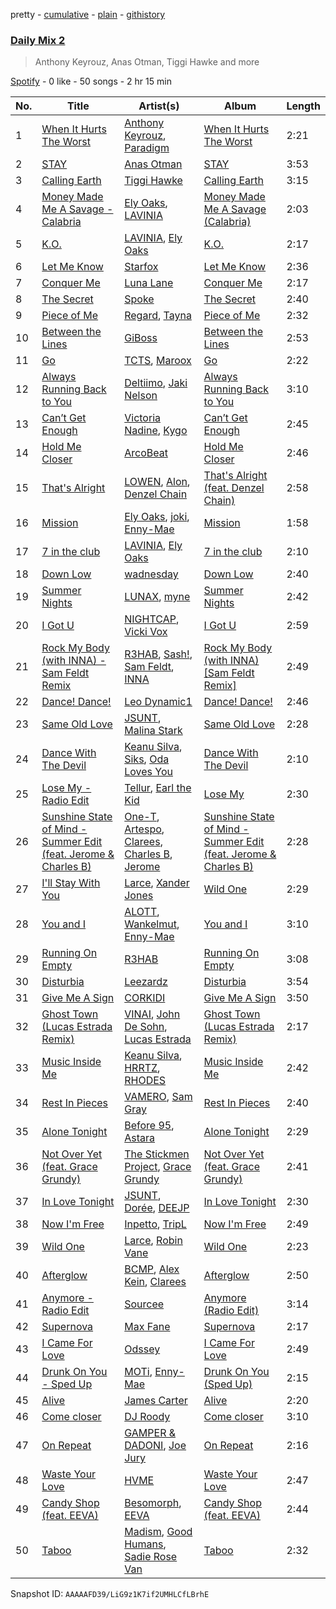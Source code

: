 pretty - [cumulative](/playlists/cumulative/37i9dQZF1E3aggHoBbHSXE.md) - [plain](/playlists/plain/37i9dQZF1E3aggHoBbHSXE) - [githistory](https://github.githistory.xyz/mdn522/spotify-playlist-archive/blob/main/playlists/plain/37i9dQZF1E3aggHoBbHSXE)

### [Daily Mix 2](https://open.spotify.com/playlist/37i9dQZF1E3aggHoBbHSXE)

> Anthony Keyrouz, Anas Otman, Tiggi Hawke and more

[Spotify](https://open.spotify.com/user/spotify) - 0 like - 50 songs - 2 hr 15 min

| No. | Title | Artist(s) | Album | Length |
|---|---|---|---|---|
| 1 | [When It Hurts The Worst](https://open.spotify.com/track/4RdO7dJcj61Qk7rmGKimx7) | [Anthony Keyrouz](https://open.spotify.com/artist/0y4czH6DnvpftiSoy7V3HY), [Paradigm](https://open.spotify.com/artist/6WamMeXO2jN9tUYxSBUclQ) | [When It Hurts The Worst](https://open.spotify.com/album/4b4CP2LI1GOBrHLfjKTPlM) | 2:21 |
| 2 | [STAY](https://open.spotify.com/track/6c7E3TGDlRMYgriMDcU7Tq) | [Anas Otman](https://open.spotify.com/artist/66kee8oYRhl1zR7PvNCpU9) | [STAY](https://open.spotify.com/album/1eahVPIhL0C7Z32yBMbSDW) | 3:53 |
| 3 | [Calling Earth](https://open.spotify.com/track/5ZbhI9QvRiVHySYVQaMEwv) | [Tiggi Hawke](https://open.spotify.com/artist/5DltvtWOZYwcH6p0ka8I0l) | [Calling Earth](https://open.spotify.com/album/0efURFMr1oUbddyzC6g6S8) | 3:15 |
| 4 | [Money Made Me A Savage \- Calabria](https://open.spotify.com/track/1VDfvBUMwL3m1Sd9dMorR4) | [Ely Oaks](https://open.spotify.com/artist/2MdFJmUQf3ckA99IhFF9my), [LAVINIA](https://open.spotify.com/artist/3VASiWHuSkZzujob6UXob6) | [Money Made Me A Savage \(Calabria\)](https://open.spotify.com/album/61ppUwJEtGqCONLN7UMNAK) | 2:03 |
| 5 | [K.O.](https://open.spotify.com/track/7r2cCbhAbGUE4Izor1ZnlZ) | [LAVINIA](https://open.spotify.com/artist/3VASiWHuSkZzujob6UXob6), [Ely Oaks](https://open.spotify.com/artist/2MdFJmUQf3ckA99IhFF9my) | [K.O.](https://open.spotify.com/album/1EC9EHPbmFJr9W3rmR2Jee) | 2:17 |
| 6 | [Let Me Know](https://open.spotify.com/track/6sG39Qef6wSfLcH3YQWYhD) | [Starfox](https://open.spotify.com/artist/7seogxyz6BPGoNlx5jSscQ) | [Let Me Know](https://open.spotify.com/album/5hSeFwONqpGmBHmeb1nCwh) | 2:36 |
| 7 | [Conquer Me](https://open.spotify.com/track/1TvvkC6qAgqhVzYV2s0XtV) | [Luna Lane](https://open.spotify.com/artist/0B5f0Jgyt5gO3dHUsVtWiT) | [Conquer Me](https://open.spotify.com/album/2XTP4hMqVK2bcpNiPVXUI3) | 2:17 |
| 8 | [The Secret](https://open.spotify.com/track/5AgauQ7LrLBZbTlJV2lOfC) | [Spoke](https://open.spotify.com/artist/4f0WTQMfVyb9aH6FGqjHkd) | [The Secret](https://open.spotify.com/album/06d3Kq89c0mbh842iU5vIE) | 2:40 |
| 9 | [Piece of Me](https://open.spotify.com/track/2fK8c5T8vXoO7BidKZxBBO) | [Regard](https://open.spotify.com/artist/4ofCBoyEiGSePFAG500xev), [Tayna](https://open.spotify.com/artist/5Cj0xJrG2k8TPOJQ1vdAmZ) | [Piece of Me](https://open.spotify.com/album/3EGEQruQWbcXlUPlkPWhOQ) | 2:32 |
| 10 | [Between the Lines](https://open.spotify.com/track/2YasUKhwb4THupBhOsfjZY) | [GiBoss](https://open.spotify.com/artist/4bLta9NqoWFrwt2RrnicSt) | [Between the Lines](https://open.spotify.com/album/6Ynqt8Nx3Avu8CUbQNJWP6) | 2:53 |
| 11 | [Go](https://open.spotify.com/track/4m3ljlctmzWajEZPgxXOBb) | [TCTS](https://open.spotify.com/artist/1mFGfrveXbpolppPgO29Io), [Maroox](https://open.spotify.com/artist/5gMP6mQ9eKRREGd2ofMvfU) | [Go](https://open.spotify.com/album/3QrNqDVKugpNxGszGV4kHt) | 2:22 |
| 12 | [Always Running Back to You](https://open.spotify.com/track/0NvqdO41ZmX1jlhFB2eecZ) | [Deltiimo](https://open.spotify.com/artist/0IJ7XOFi7yQg4R6edGjukW), [Jaki Nelson](https://open.spotify.com/artist/7oz4dlYyj9jadcbGJq1jwx) | [Always Running Back to You](https://open.spotify.com/album/2LWAdefBkuvdHq9cafAJUe) | 3:10 |
| 13 | [Can’t Get Enough](https://open.spotify.com/track/6zY829UlOMYoOIULHiGIZz) | [Victoria Nadine](https://open.spotify.com/artist/59ha4Qt5jtbrFQljKZrx8K), [Kygo](https://open.spotify.com/artist/23fqKkggKUBHNkbKtXEls4) | [Can’t Get Enough](https://open.spotify.com/album/3AjPHQqgkjcqwhpRxwiFP2) | 2:45 |
| 14 | [Hold Me Closer](https://open.spotify.com/track/73cZhD9ODAUpx2YbDYlwCY) | [ArcoBeat](https://open.spotify.com/artist/0Is5Iih16GZefld49VAglK) | [Hold Me Closer](https://open.spotify.com/album/2AIqUTkVVlkysZ85ch2GOh) | 2:46 |
| 15 | [That's Alright](https://open.spotify.com/track/6LWedVom7fX8o5rWP7X5du) | [LOWEN](https://open.spotify.com/artist/1Otld2dXsrd1KlFeqWzd0f), [Alon](https://open.spotify.com/artist/3NOLGndGHL48IB3YFdA36r), [Denzel Chain](https://open.spotify.com/artist/1OcgVkMH2tgrwIjhrsCqT0) | [That's Alright \(feat\. Denzel Chain\)](https://open.spotify.com/album/01htOkzjyXYrsiAcbAHURO) | 2:58 |
| 16 | [Mission](https://open.spotify.com/track/1CKCS4MlkMeFtve127XJIf) | [Ely Oaks](https://open.spotify.com/artist/2MdFJmUQf3ckA99IhFF9my), [joki](https://open.spotify.com/artist/1jk1F3dSUQFcHCfbXpuQ5D), [Enny\-Mae](https://open.spotify.com/artist/61PUjJm9JH5ck3LxD6RypE) | [Mission](https://open.spotify.com/album/5LxQ9pC8l7ZnBbrenqIrJD) | 1:58 |
| 17 | [7 in the club](https://open.spotify.com/track/2wUz5a1i6DY4TlgfOb9zAR) | [LAVINIA](https://open.spotify.com/artist/3VASiWHuSkZzujob6UXob6), [Ely Oaks](https://open.spotify.com/artist/2MdFJmUQf3ckA99IhFF9my) | [7 in the club](https://open.spotify.com/album/7vUSsWNHhni7bp08hPPy5r) | 2:10 |
| 18 | [Down Low](https://open.spotify.com/track/0mXrvJbFWxvvgsOi5A1ETN) | [wadnesday](https://open.spotify.com/artist/6gGOd7mZRPiqhcmQLOLC3c) | [Down Low](https://open.spotify.com/album/1wTUStHkMiCFM7cMEICG8H) | 2:40 |
| 19 | [Summer Nights](https://open.spotify.com/track/03sfZuHY4SFlPaWoC5vLup) | [LUNAX](https://open.spotify.com/artist/7CLsFRcEkn0Amc9VlVOFwR), [myne](https://open.spotify.com/artist/34WPfL387QxZ5t8epiRnTL) | [Summer Nights](https://open.spotify.com/album/0fhDL3ImX8l2gI0qpIG5Ql) | 2:42 |
| 20 | [I Got U](https://open.spotify.com/track/0PCalP6nwulXl9bl2LgroI) | [NIGHTCAP](https://open.spotify.com/artist/6zQzf5rafx9QyRokaqO4qH), [Vicki Vox](https://open.spotify.com/artist/7cPHWzJNSiVkCenk3nxQdJ) | [I Got U](https://open.spotify.com/album/70enGrCy17DV0ROycwiPWp) | 2:59 |
| 21 | [Rock My Body \(with INNA\) \- Sam Feldt Remix](https://open.spotify.com/track/7iLximGIlwAFgB5J7KG7pJ) | [R3HAB](https://open.spotify.com/artist/6cEuCEZu7PAE9ZSzLLc2oQ), [Sash!](https://open.spotify.com/artist/5XTxV2ifoYkmNb13Gb6cKz), [Sam Feldt](https://open.spotify.com/artist/20gsENnposVs2I4rQ5kvrf), [INNA](https://open.spotify.com/artist/2w9zwq3AktTeYYMuhMjju8) | [Rock My Body \(with INNA\) \[Sam Feldt Remix\]](https://open.spotify.com/album/5AD2PA4Cef5qsJZGsyj0xZ) | 2:49 |
| 22 | [Dance! Dance!](https://open.spotify.com/track/2eywmo4GMt3dolKWVKNTOZ) | [Leo Dynamic1](https://open.spotify.com/artist/6hwjUad29AYcbZ5mW1zm1u) | [Dance! Dance!](https://open.spotify.com/album/6UsfPQntSpXgocWu2UufyH) | 2:46 |
| 23 | [Same Old Love](https://open.spotify.com/track/5SWuMar23oJb9g3cRApnyj) | [JSUNT](https://open.spotify.com/artist/5tgmqoI3yKsDNg3AuewVoM), [Malina Stark](https://open.spotify.com/artist/1DxF1vZKuAPnpuBoCLanOi) | [Same Old Love](https://open.spotify.com/album/57s87Aim3kKl7wXJYVgJYq) | 2:28 |
| 24 | [Dance With The Devil](https://open.spotify.com/track/4Qrsb4hRtY6Ck1RLd0zBNN) | [Keanu Silva](https://open.spotify.com/artist/1zLMhO4zzzxt5PMV4wMS3y), [Siks](https://open.spotify.com/artist/0m6mgQ6oL0vNUXCuwjOmxY), [Oda Loves You](https://open.spotify.com/artist/1SPo0Gb7MLOZRbrpnj4ybr) | [Dance With The Devil](https://open.spotify.com/album/52jzKS3Od2okD99w5HUS5G) | 2:10 |
| 25 | [Lose My \- Radio Edit](https://open.spotify.com/track/0K9rLmnZF24SCMSG9oDoSb) | [Tellur](https://open.spotify.com/artist/5rvzvX60UWSsHXOKd2XwZT), [Earl the Kid](https://open.spotify.com/artist/2Yolo8WR5b7K4UYGNLT1CO) | [Lose My](https://open.spotify.com/album/4miLjWSKMO1BYcBCA5OnJs) | 2:30 |
| 26 | [Sunshine State of Mind \- Summer Edit \(feat\. Jerome & Charles B\)](https://open.spotify.com/track/29FwJKJPpEzM1jlG5lfpQt) | [One\-T](https://open.spotify.com/artist/70W0ftdGNlFkgrqu5O0QiI), [Artespo](https://open.spotify.com/artist/1dJI9jhj8Avyu4Q5ncqJW6), [Clarees](https://open.spotify.com/artist/5preGCl6y5PCh5UYFQSlDl), [Charles B](https://open.spotify.com/artist/1r2acF91AoYoHYrQYY9wCO), [Jerome](https://open.spotify.com/artist/4xcDVatLFh6qlcm41er3LV) | [Sunshine State of Mind \- Summer Edit \(feat\. Jerome & Charles B\)](https://open.spotify.com/album/5dReqf073DC1opeD7KWWfl) | 2:28 |
| 27 | [I'll Stay With You](https://open.spotify.com/track/4GmQ7FXtnOg3Foj6rILSyj) | [Larce](https://open.spotify.com/artist/7F0426slXf5O20phfCvcoX), [Xander Jones](https://open.spotify.com/artist/1CzF2XvSpgqgAJWXg6dZQK) | [Wild One](https://open.spotify.com/album/01PPrvH0eLa77dpf70yDL4) | 2:29 |
| 28 | [You and I](https://open.spotify.com/track/5RLklKzb9QNXdpybSw2bbP) | [ALOTT](https://open.spotify.com/artist/5NIERWixyvXlwwmiJgFms3), [Wankelmut](https://open.spotify.com/artist/01e2lCvLZ4fLUIRy68nptH), [Enny\-Mae](https://open.spotify.com/artist/61PUjJm9JH5ck3LxD6RypE) | [You and I](https://open.spotify.com/album/0LnhXvcJIhcMWIpvxhVguB) | 3:10 |
| 29 | [Running On Empty](https://open.spotify.com/track/5I34uzzHCTaSPorVvD2dHJ) | [R3HAB](https://open.spotify.com/artist/6cEuCEZu7PAE9ZSzLLc2oQ) | [Running On Empty](https://open.spotify.com/album/0vihjrg3oA56CBPSeNcbZb) | 3:08 |
| 30 | [Disturbia](https://open.spotify.com/track/3ZqsPSc0sf48oDTCSvjIsL) | [Leezardz](https://open.spotify.com/artist/4ZBGQhG4S0aY6mnzozufPn) | [Disturbia](https://open.spotify.com/album/6plpcVMz3ehz10utOhARvh) | 3:54 |
| 31 | [Give Me A Sign](https://open.spotify.com/track/21L4bLxyEWrzR6ZQ2vR2l8) | [CORKIDI](https://open.spotify.com/artist/7nCT8oax5y6FUSUJuExURm) | [Give Me A Sign](https://open.spotify.com/album/5lEvOaDjC2sOI5GLIKGVvj) | 3:50 |
| 32 | [Ghost Town \(Lucas Estrada Remix\)](https://open.spotify.com/track/0ndg56b510prqHlImqJoxG) | [VINAI](https://open.spotify.com/artist/4mrBetqy378Jf1y6NLszlx), [John De Sohn](https://open.spotify.com/artist/3TVjdmhfFoYJLgBEkkZTBm), [Lucas Estrada](https://open.spotify.com/artist/2tndYCXQneCV4jtoWRwVpz) | [Ghost Town \(Lucas Estrada Remix\)](https://open.spotify.com/album/6gSjNm6RsoLBSSFfEmqASG) | 2:17 |
| 33 | [Music Inside Me](https://open.spotify.com/track/3HZCZZQVNVwtNamkdmrPGb) | [Keanu Silva](https://open.spotify.com/artist/1zLMhO4zzzxt5PMV4wMS3y), [HRRTZ](https://open.spotify.com/artist/6VpuPMBN4oVa62K1wS9bGS), [RHODES](https://open.spotify.com/artist/07FfkbljNIdl45Ijlh1aXS) | [Music Inside Me](https://open.spotify.com/album/5Ge1Cx1yD3xhTzEo4SLJDw) | 2:42 |
| 34 | [Rest In Pieces](https://open.spotify.com/track/6wir769SoRWXEx9mwUsyOn) | [VAMERO](https://open.spotify.com/artist/74GrV01oFcjJdLHCF9MWhr), [Sam Gray](https://open.spotify.com/artist/4sW5R5XKTge9Vwv44p9p18) | [Rest In Pieces](https://open.spotify.com/album/5XGhXk35tDu4ZC2uChAsms) | 2:40 |
| 35 | [Alone Tonight](https://open.spotify.com/track/7BIO8T4iOSdrb4Td24YvCd) | [Before 95](https://open.spotify.com/artist/03qjBOdBYc3SQ5WvR7lI0z), [Astara](https://open.spotify.com/artist/3doEHrzYyMEe3UNsvjPZvd) | [Alone Tonight](https://open.spotify.com/album/6ah4OpjGn0OsxIj76F8riS) | 2:29 |
| 36 | [Not Over Yet \(feat\. Grace Grundy\)](https://open.spotify.com/track/6IefsGUYN0q8BBrDq1EhiC) | [The Stickmen Project](https://open.spotify.com/artist/13wroZC00C9ix8fUR0JvaY), [Grace Grundy](https://open.spotify.com/artist/3pFPBG84k5bQVbL9apf2PD) | [Not Over Yet \(feat\. Grace Grundy\)](https://open.spotify.com/album/0djeuaziYXiPeHRNN9Vqh6) | 2:41 |
| 37 | [In Love Tonight](https://open.spotify.com/track/23VKk1twu2xR0SqO2aK6Dk) | [JSUNT](https://open.spotify.com/artist/5tgmqoI3yKsDNg3AuewVoM), [Dorée](https://open.spotify.com/artist/1pWcIjbY3BAplOXHtALYzr), [DEEJP](https://open.spotify.com/artist/4P7RmQmkd8pn1yILG0cuAa) | [In Love Tonight](https://open.spotify.com/album/1V5OnmsKN2juZytKRS2od7) | 2:30 |
| 38 | [Now I'm Free](https://open.spotify.com/track/1kdt5eLenIfjgcGdKqKWOy) | [Inpetto](https://open.spotify.com/artist/0WDjOCmlubUVdRozCz46sM), [TripL](https://open.spotify.com/artist/3asnx5wPmRa7wGeD7NXJcO) | [Now I'm Free](https://open.spotify.com/album/6rtPktF46Oj8OVQxeHs7pM) | 2:49 |
| 39 | [Wild One](https://open.spotify.com/track/6slPyE5KMXQmEbbMMmy67Q) | [Larce](https://open.spotify.com/artist/7F0426slXf5O20phfCvcoX), [Robin Vane](https://open.spotify.com/artist/4staIXcWEmr34cRhsDp8nW) | [Wild One](https://open.spotify.com/album/01PPrvH0eLa77dpf70yDL4) | 2:23 |
| 40 | [Afterglow](https://open.spotify.com/track/62srOpiTZAS76R3T9UEZvi) | [BCMP](https://open.spotify.com/artist/21LJD2uYWRm9v5Klx1qDRR), [Alex Kein](https://open.spotify.com/artist/1eVSDgaCx2Do5xMyqEfgS0), [Clarees](https://open.spotify.com/artist/5preGCl6y5PCh5UYFQSlDl) | [Afterglow](https://open.spotify.com/album/2CyOYdh5LEkU2am8zLZczK) | 2:50 |
| 41 | [Anymore \- Radio Edit](https://open.spotify.com/track/2UxvgsfnT72Ag7s9RwmriB) | [Sourcee](https://open.spotify.com/artist/608EbwpQ4CCOYfHX2hpe5q) | [Anymore \(Radio Edit\)](https://open.spotify.com/album/2Env6BppyYH50V9hGkkczi) | 3:14 |
| 42 | [Supernova](https://open.spotify.com/track/425XbSGqbo4bqBSWLMjxAC) | [Max Fane](https://open.spotify.com/artist/11yLpRZDC29AXTaOac0lni) | [Supernova](https://open.spotify.com/album/0ljqfMHJeTvpa81b0y0MBo) | 2:17 |
| 43 | [I Came For Love](https://open.spotify.com/track/13QIcncq81mCBNGlOkLZNy) | [Odssey](https://open.spotify.com/artist/6SXyD2Wy3j0fHmq266QJDS) | [I Came For Love](https://open.spotify.com/album/11i1eu9ZRmCHxrX0xnGdtV) | 2:49 |
| 44 | [Drunk On You \- Sped Up](https://open.spotify.com/track/3NHgAssepyitfhP1AJZLZm) | [MOTi](https://open.spotify.com/artist/1vo8zHmO1KzkuU9Xxh6J7W), [Enny\-Mae](https://open.spotify.com/artist/61PUjJm9JH5ck3LxD6RypE) | [Drunk On You \(Sped Up\)](https://open.spotify.com/album/5bXNIsXdbF9mUfuDqzNiZQ) | 2:15 |
| 45 | [Alive](https://open.spotify.com/track/37hWgqSUNpZIISGjE9KmWz) | [James Carter](https://open.spotify.com/artist/5344K3N7rx7kw1HjO8psuq) | [Alive](https://open.spotify.com/album/4KvQo9csZdmv70gIcdE8FR) | 2:20 |
| 46 | [Come closer](https://open.spotify.com/track/03DcpaDYvQ2iVojlg9ls9S) | [DJ Roody](https://open.spotify.com/artist/3UI0UmJdHpQkMqgjuOTMYc) | [Come closer](https://open.spotify.com/album/6oUzLZQRLzsphr7AP9DCDv) | 3:10 |
| 47 | [On Repeat](https://open.spotify.com/track/0HGpMpt4OrGUtdHq8dVuPN) | [GAMPER & DADONI](https://open.spotify.com/artist/6HQ6vf4AloXyVNdyJhrX1J), [Joe Jury](https://open.spotify.com/artist/6CfdbVxJuo31StQ21ffOer) | [On Repeat](https://open.spotify.com/album/7ybQ2Vblnsi7QomG9AJtmF) | 2:16 |
| 48 | [Waste Your Love](https://open.spotify.com/track/6pPQ2P4RzhlmApRxDeaK6g) | [HVME](https://open.spotify.com/artist/2o08sCWF5yyo2G4DCiT7T9) | [Waste Your Love](https://open.spotify.com/album/0xlcbSK3E65O1h493KM0Dd) | 2:47 |
| 49 | [Candy Shop \(feat\. EEVA\)](https://open.spotify.com/track/35nZUt2vV3337XJBKNokqf) | [Besomorph](https://open.spotify.com/artist/619CzMJPPWrCeZwx5qw6ko), [EEVA](https://open.spotify.com/artist/1pJgpp0DoZYerUf0SkeZuG) | [Candy Shop \(feat\. EEVA\)](https://open.spotify.com/album/3DQwx46G6VwE14VzlVO6ZJ) | 2:44 |
| 50 | [Taboo](https://open.spotify.com/track/1pqPRDTdHp8u5RGzgwW6Cs) | [Madism](https://open.spotify.com/artist/5UUdxfBMwm0hLlLgnZtBFv), [Good Humans](https://open.spotify.com/artist/66DcMpiCLGdsHffqTqkjow), [Sadie Rose Van](https://open.spotify.com/artist/26WIQmMRRABfsQCIhwtNns) | [Taboo](https://open.spotify.com/album/4yyqGhWt8ZoU1QKgAwGK0f) | 2:32 |

Snapshot ID: `AAAAAFD39/LiG9z1K7if2UMHLCfLBrhE`
